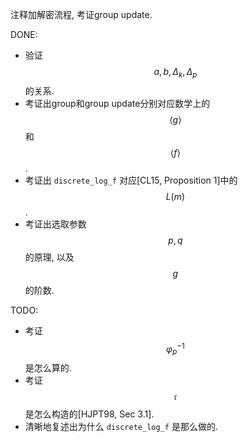 注释加解密流程, 考证group update.

DONE:
* 验证 $$a, b, \Delta_k, \Delta_p$$ 的关系.
* 考证出group和group update分别对应数学上的 $$\left<g\right>$$ 和 $$\left<f\right>$$.
* 考证出 `discrete_log_f` 对应[CL15, Proposition 1]中的 $$L(m)$$.
* 考证出选取参数 $$p, q$$ 的原理, 以及 $$g$$ 的阶数.

TODO:
* 考证 $$\varphi_p^{-1}$$ 是怎么算的.
* 考证 $$\mathfrak{r}$$ 是怎么构造的[HJPT98, Sec 3.1].
* 清晰地复述出为什么 `discrete_log_f` 是那么做的.